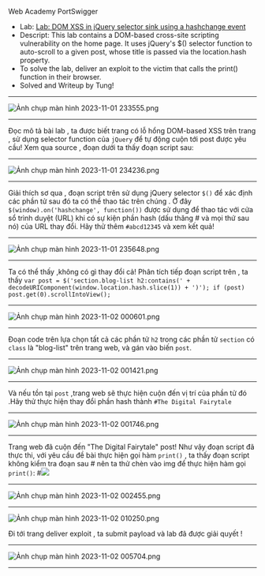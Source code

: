 Web Academy PortSwigger
* Lab: [Lab: DOM XSS in jQuery selector sink using a hashchange event](https://portswigger.net/web-security/cross-site-scripting/dom-based/lab-jquery-selector-hash-change-event)
* Descript: This lab contains a DOM-based cross-site scripting vulnerability on the home page. It uses jQuery's $() selector function to auto-scroll to a given post, whose title is passed via the location.hash property.
* To solve the lab, deliver an exploit to the victim that calls the print() function in their browser.
* Solved and Writeup by Tung!

---
![Ảnh chụp màn hình 2023-11-01 233555.png](https://hackmd.io/_uploads/ryYcRex7a.png)

---
Đọc mô tả bài lab , ta được biết trang có lỗ hổng DOM-based XSS trên trang , sử dụng selector function của `jQuery` để tự động cuộn tới post được yêu cầu! Xem qua source , đoạn dưới ta thấy đoạn script sau: 

---
![Ảnh chụp màn hình 2023-11-01 234236.png](https://hackmd.io/_uploads/B12LlbxQa.png)

---
Giải thích sơ qua , đoạn script trên sử dụng jQuery selector `$()` để xác định các phần tử sau đó ta có thể thao tác trên chúng . Ở đây `$(window).on('hashchange', function())` được sử dụng để thao tác với cửa sổ trình duyệt (URL) khi có sự kiện phần hash (dấu thăng # và mọi thứ sau nó) của URL thay đổi. Hãy thử thêm `#abcd12345` và xem kết quả!

---
![Ảnh chụp màn hình 2023-11-01 235648.png](https://hackmd.io/_uploads/Bkv67Ze7a.png)

---
Ta có thể thấy ,không có gì thay đổi cả! Phân tích tiếp đoạn script trên , ta thấy `var post = $('section.blog-list h2:contains(' + decodeURIComponent(window.location.hash.slice(1)) + ')');
                            if (post) post.get(0).scrollIntoView();`

---
![Ảnh chụp màn hình 2023-11-02 000601.png](https://hackmd.io/_uploads/SypcHZe76.png)

---
Đoạn code trên lựa chọn tất cả các phần tử `h2` trong các phần tử `section` có `class` là "blog-list" trên trang web, và gán vào biến `post`.

---
![Ảnh chụp màn hình 2023-11-02 001421.png](https://hackmd.io/_uploads/HJFKPWeQp.png)

---
Và nếu tồn tại `post` ,trang web sẽ thực hiện cuộn đến vị trí của phần tử đó .Hãy thử thực hiện thay đổi phần hash thành `#The Digital Fairytale`

---
![Ảnh chụp màn hình 2023-11-02 001746.png](https://hackmd.io/_uploads/rkFLOWlmp.png)

---
Trang web đã cuộn đến "The Digital Fairytale" post!
Như vậy đoạn script đã thực thi, với yêu cầu đề bài thực hiện gọi hàm `print()` , ta thấy đoạn script không kiểm tra đoạn sau # nên ta thử chèn vào img để thực hiện hàm gọi `print()`: #<img src=xyz onerror=print()>

---
![Ảnh chụp màn hình 2023-11-02 002455.png](https://hackmd.io/_uploads/B1OGjWgmp.png)

---
![Ảnh chụp màn hình 2023-11-02 010250.png](https://hackmd.io/_uploads/ryKg7GlXT.png)

Đi tới trang deliver exploit , ta submit payload và lab đã được giải quyết !

---
![Ảnh chụp màn hình 2023-11-02 005704.png](https://hackmd.io/_uploads/H1STzfl76.png)


---
